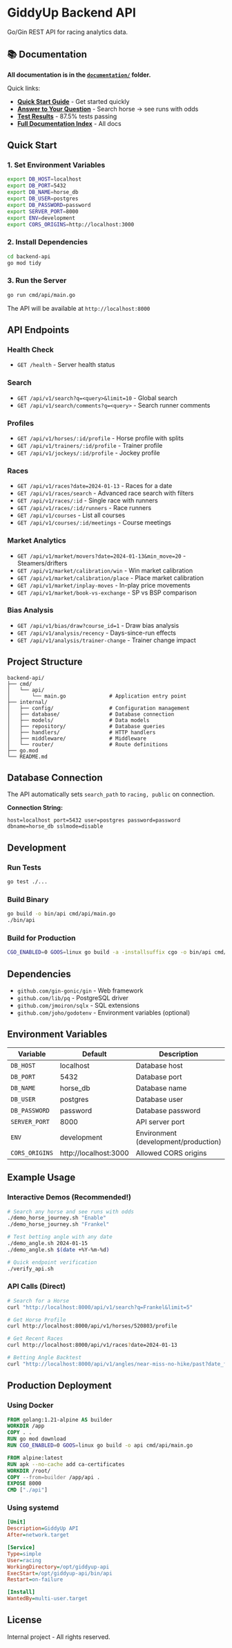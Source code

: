 # GiddyUp Backend API

Go/Gin REST API for racing analytics data.

## 📚 Documentation

**All documentation is in the [`documentation/`](documentation/) folder.**

Quick links:
- **[Quick Start Guide](documentation/QUICKSTART.md)** - Get started quickly
- **[Answer to Your Question](documentation/ANSWER_TO_YOUR_QUESTION.md)** - Search horse → see runs with odds
- **[Test Results](documentation/TEST_RESULTS.md)** - 87.5% tests passing
- **[Full Documentation Index](documentation/README.md)** - All docs

## Quick Start

### 1. Set Environment Variables

```bash
export DB_HOST=localhost
export DB_PORT=5432
export DB_NAME=horse_db
export DB_USER=postgres
export DB_PASSWORD=password
export SERVER_PORT=8000
export ENV=development
export CORS_ORIGINS=http://localhost:3000
```

### 2. Install Dependencies

```bash
cd backend-api
go mod tidy
```

### 3. Run the Server

```bash
go run cmd/api/main.go
```

The API will be available at `http://localhost:8000`

## API Endpoints

### Health Check
- `GET /health` - Server health status

### Search
- `GET /api/v1/search?q=<query>&limit=10` - Global search
- `GET /api/v1/search/comments?q=<query>` - Search runner comments

### Profiles
- `GET /api/v1/horses/:id/profile` - Horse profile with splits
- `GET /api/v1/trainers/:id/profile` - Trainer profile
- `GET /api/v1/jockeys/:id/profile` - Jockey profile

### Races
- `GET /api/v1/races?date=2024-01-13` - Races for a date
- `GET /api/v1/races/search` - Advanced race search with filters
- `GET /api/v1/races/:id` - Single race with runners
- `GET /api/v1/races/:id/runners` - Race runners
- `GET /api/v1/courses` - List all courses
- `GET /api/v1/courses/:id/meetings` - Course meetings

### Market Analytics
- `GET /api/v1/market/movers?date=2024-01-13&min_move=20` - Steamers/drifters
- `GET /api/v1/market/calibration/win` - Win market calibration
- `GET /api/v1/market/calibration/place` - Place market calibration
- `GET /api/v1/market/inplay-moves` - In-play price movements
- `GET /api/v1/market/book-vs-exchange` - SP vs BSP comparison

### Bias Analysis
- `GET /api/v1/bias/draw?course_id=1` - Draw bias analysis
- `GET /api/v1/analysis/recency` - Days-since-run effects
- `GET /api/v1/analysis/trainer-change` - Trainer change impact

## Project Structure

```
backend-api/
├── cmd/
│   └── api/
│       └── main.go              # Application entry point
├── internal/
│   ├── config/                  # Configuration management
│   ├── database/                # Database connection
│   ├── models/                  # Data models
│   ├── repository/              # Database queries
│   ├── handlers/                # HTTP handlers
│   ├── middleware/              # Middleware
│   └── router/                  # Route definitions
├── go.mod
└── README.md
```

## Database Connection

The API automatically sets `search_path` to `racing, public` on connection.

**Connection String:**
```
host=localhost port=5432 user=postgres password=password dbname=horse_db sslmode=disable
```

## Development

### Run Tests
```bash
go test ./...
```

### Build Binary
```bash
go build -o bin/api cmd/api/main.go
./bin/api
```

### Build for Production
```bash
CGO_ENABLED=0 GOOS=linux go build -a -installsuffix cgo -o bin/api cmd/api/main.go
```

## Dependencies

- `github.com/gin-gonic/gin` - Web framework
- `github.com/lib/pq` - PostgreSQL driver
- `github.com/jmoiron/sqlx` - SQL extensions
- `github.com/joho/godotenv` - Environment variables (optional)

## Environment Variables

| Variable | Default | Description |
|----------|---------|-------------|
| `DB_HOST` | localhost | Database host |
| `DB_PORT` | 5432 | Database port |
| `DB_NAME` | horse_db | Database name |
| `DB_USER` | postgres | Database user |
| `DB_PASSWORD` | password | Database password |
| `SERVER_PORT` | 8000 | API server port |
| `ENV` | development | Environment (development/production) |
| `CORS_ORIGINS` | http://localhost:3000 | Allowed CORS origins |

## Example Usage

### Interactive Demos (Recommended!)

```bash
# Search any horse and see runs with odds
./demo_horse_journey.sh "Enable"
./demo_horse_journey.sh "Frankel"

# Test betting angle with any date
./demo_angle.sh 2024-01-15
./demo_angle.sh $(date +%Y-%m-%d)

# Quick endpoint verification
./verify_api.sh
```

### API Calls (Direct)

```bash
# Search for a Horse
curl "http://localhost:8000/api/v1/search?q=Frankel&limit=5"

# Get Horse Profile
curl http://localhost:8000/api/v1/horses/520803/profile

# Get Recent Races
curl http://localhost:8000/api/v1/races?date=2024-01-13

# Betting Angle Backtest
curl "http://localhost:8000/api/v1/angles/near-miss-no-hike/past?date_from=2024-01-01&date_to=2024-01-31"
```

## Production Deployment

### Using Docker
```dockerfile
FROM golang:1.21-alpine AS builder
WORKDIR /app
COPY . .
RUN go mod download
RUN CGO_ENABLED=0 GOOS=linux go build -o api cmd/api/main.go

FROM alpine:latest
RUN apk --no-cache add ca-certificates
WORKDIR /root/
COPY --from=builder /app/api .
EXPOSE 8000
CMD ["./api"]
```

### Using systemd
```ini
[Unit]
Description=GiddyUp API
After=network.target

[Service]
Type=simple
User=racing
WorkingDirectory=/opt/giddyup-api
ExecStart=/opt/giddyup-api/bin/api
Restart=on-failure

[Install]
WantedBy=multi-user.target
```

## License

Internal project - All rights reserved.

